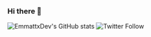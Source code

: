 ### Hi there 👋

<!--
**EmmattxDev/EmmattxDev** is a ✨ _special_ ✨ repository because its `README.md` (this file) appears on your GitHub profile.

Here are some ideas to get you started:

- 🔭 I’m currently working on ...
- 🌱 I’m currently learning ...
- 👯 I’m looking to collaborate on ...
- 🤔 I’m looking for help with ...
- 💬 Ask me about ...
- 📫 How to reach me: ...
- 😄 Pronouns: ...
- ⚡ Fun fact: ...
-->
![EmmattxDev's GitHub stats](https://github-readme-stats.vercel.app/api?username=EmmattxDev&show_icons=true&theme=radical)
![Twitter Follow](https://img.shields.io/twitter/follow/emmachukwuka_01?style=social)
